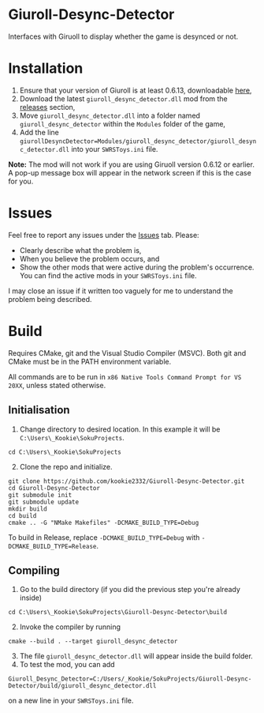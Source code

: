 # Giuroll-Desync-Detector
Interfaces with Giruoll to display whether the game is desynced or not.
# Installation
1. Ensure that your version of Giuroll is at least 0.6.13, downloadable [here](https://github.com/Giufin/giuroll/releases),
2. Download the latest `giuroll_desync_detector.dll` mod from the [releases](https://github.com/kookie2332/Giuroll-Desync-Detector/releases) section,
3. Move `giuroll_desync_detector.dll` into a folder named `giuroll_desync_detector` within the `Modules` folder of the game,
4. Add the line `giurollDesyncDetector=Modules/giuroll_desync_detector/giuroll_desync_detector.dll` into your `SWRSToys.ini` file.

<strong>Note:</strong>
The mod will not work if you are using Giruoll version 0.6.12 or earlier. A pop-up message box will appear in the network screen if this is the case for you.

# Issues
Feel free to report any issues under the [Issues](https://github.com/kookie2332/Giuroll-Desync-Detector/issues) tab. Please:
- Clearly describe what the problem is,
- When you believe the problem occurs, and
- Show the other mods that were active during the problem's occurrence. You can find the active mods in your `SWRSToys.ini` file.

I may close an issue if it written too vaguely for me to understand the problem being described.

# Build
Requires CMake, git and the Visual Studio Compiler (MSVC).
Both git and CMake must be in the PATH environment variable.

All commands are to be run in `x86 Native Tools Command Prompt for VS 20XX`, unless stated otherwise.

## Initialisation
1. Change directory to desired location. In this example it will be `C:\Users\_Kookie\SokuProjects`.

```cd C:\Users\_Kookie\SokuProjects```

2. Clone the repo and initialize.
```
git clone https://github.com/kookie2332/Giuroll-Desync-Detector.git
cd Giuroll-Desync-Detector
git submodule init
git submodule update
mkdir build
cd build
cmake .. -G "NMake Makefiles" -DCMAKE_BUILD_TYPE=Debug
```
To build in Release, replace `-DCMAKE_BUILD_TYPE=Debug` with `-DCMAKE_BUILD_TYPE=Release`.

## Compiling
1. Go to the build directory (if you did the previous step you're already inside)

```cd C:\Users\_Kookie\SokuProjects\Giuroll-Desync-Detector\build```

2. Invoke the compiler by running 

```cmake --build . --target giuroll_desync_detector```

3. The file `giuroll_desync_detector.dll` will appear inside the build folder.
4. To test the mod, you can add 

```Giuroll_Desync_Detector=C:/Users/_Kookie/SokuProjects/Giuroll-Desync-Detector/build/giuroll_desync_detector.dll``` 

on a new line in your `SWRSToys.ini` file.
